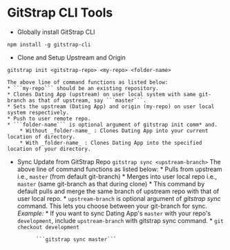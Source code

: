# GitStrap CLI Tools

* Globally install GitStrap CLI
```
npm install -g gitstrap-cli
```

* Clone and Setup Upstream and Origin
```
gitstrap init <gitstrap-repo> <my-repo> <folder-name>
```

    The above line of command functions as listed below:
    * ```my-repo``` should be an existing repository.
    * Clones Dating App (upstream) on user local system with same git-branch as that of upstream, say ```master```.
    * Sets the upstream (Dating App) and origin (my-repo) on user local system respectively.
    * Push to user remote repo.
    * ```folder-name``` is optional argument of gitstrap init comm* and.
        * Without _folder-name_ : Clones Dating App into your current location of directory.
        * With _folder-name_ : Clones Dating App into the specified location of your directory.

* Sync Update from GitStrap Repo
```gitstrap sync <upstream-branch>```
    The above line of command functions as listed below:
        * Pulls from upstream i.e., ```master``` (from default git-branch)
        * Merges into user local repo i.e., ```master``` (same git-branch as that during clone)
        * This command by default pulls and merge the same branch of upstream repo with that of user local repo.
        * ```upstream-branch``` is optional argument of _gitstrap sync_ command.
        This lets you choose between your git-branch for sync.
        _Example:_
            * If you want to sync Dating App's ```master``` with your repo's ```development```, include ```upstream-branch``` with gitstrap sync command.
            * ```git checkout development```
            
            ```gitstrap sync master```